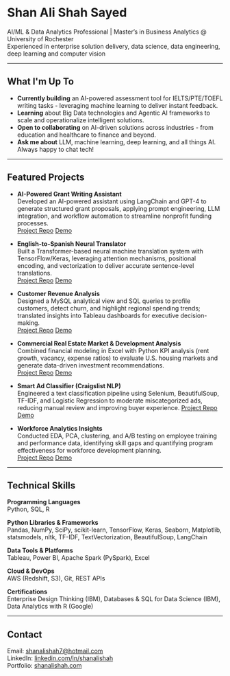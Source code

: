 # Shan Ali Shah Sayed

AI/ML & Data Analytics Professional | Master’s in Business Analytics @ University of Rochester  
Experienced in enterprise solution delivery, data science, data engineering, deep learning and computer vision

---

## What I'm Up To

- **Currently building** an AI-powered assessment tool for IELTS/PTE/TOEFL writing tasks - leveraging machine learning to deliver instant feedback.
- **Learning** about Big Data technologies and Agentic AI frameworks to scale and operationalize intelligent solutions.
- **Open to collaborating** on AI-driven solutions across industries - from education and healthcare to finance and beyond.
- **Ask me about** LLM, machine learning, deep learning, and all things AI. Always happy to chat tech!

---

## Featured Projects

- **AI-Powered Grant Writing Assistant**  
  Developed an AI-powered assistant using LangChain and GPT-4 to generate structured grant proposals, applying prompt engineering, LLM integration, and workflow automation to streamline nonprofit funding processes.  
  [Project Repo](https://github.com/shanalishah/ai-grant-writing-assistant) [Demo](https://ai-grant-writing-assistant.streamlit.app)

- **English-to-Spanish Neural Translator**  
  Built a Transformer-based neural machine translation system with TensorFlow/Keras, leveraging attention mechanisms, positional encoding, and vectorization to deliver accurate sentence-level translations.  
  [Project Repo](https://github.com/shanalishah/english-to-spanish-translator) [Demo](https://english-to-spanish-translator.streamlit.app)

- **Customer Revenue Analysis**  
  Designed a MySQL analytical view and SQL queries to profile customers, detect churn, and highlight regional spending trends; translated insights into Tableau dashboards for executive decision-making.  
  [Project Repo](https://github.com/shanalishah/customer-revenue-analysis-sql-tableau) [Demo](https://customer-revenue-analysis-sql-tableau.streamlit.app)

- **Commercial Real Estate Market & Development Analysis**  
  Combined financial modeling in Excel with Python KPI analysis (rent growth, vacancy, expense ratios) to evaluate U.S. housing markets and generate data-driven investment recommendations.  
  [Project Repo](https://github.com/shanalishah/real-estate-market-analysis) [Demo](https://real-estate-market-analysis.streamlit.app)

- **Smart Ad Classifier (Craigslist NLP)**  
  Engineered a text classification pipeline using Selenium, BeautifulSoup, TF-IDF, and Logistic Regression to moderate miscategorized ads, reducing manual review and improving buyer experience.
  [Project Repo](https://github.com/shanalishah/smart-ad-classifier-nlp-powered-craigslist-moderation) [Demo](https://workforce-analytics-dashboard.streamlit.app)

- **Workforce Analytics Insights**  
  Conducted EDA, PCA, clustering, and A/B testing on employee training and performance data, identifying skill gaps and quantifying program effectiveness for workforce development planning.  
  [Project Repo](https://github.com/shanalishah/workforce-analytics-insights) [Demo](https://workforce-analytics-dashboard.streamlit.app)

---

## Technical Skills

**Programming Languages**  
Python, SQL, R

**Python Libraries & Frameworks**  
Pandas, NumPy, SciPy, scikit-learn, TensorFlow, Keras, Seaborn, Matplotlib, statsmodels, nltk, TF-IDF, TextVectorization, BeautifulSoup, LangChain

**Data Tools & Platforms**  
Tableau, Power BI, Apache Spark (PySpark), Excel

**Cloud & DevOps**  
AWS (Redshift, S3), Git, REST APIs

**Certifications**  
Enterprise Design Thinking (IBM), Databases & SQL for Data Science (IBM), Data Analytics with R (Google)

---

## Contact

Email: [shanalishah7@hotmail.com](mailto:shanalishah7@hotmail.com)  
LinkedIn: [linkedin.com/in/shanalishah](https://www.linkedin.com/in/shanalishah)  
Portfolio: [shanalishah.com](https://www.shanalishah.com)  
